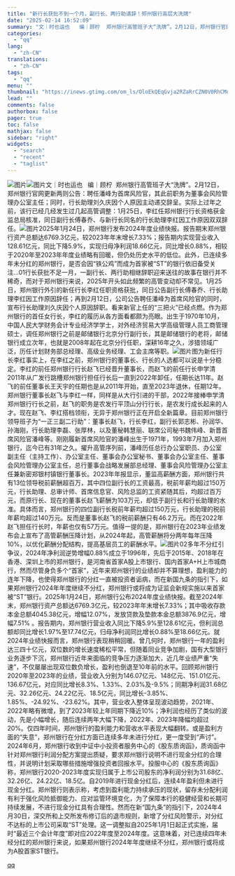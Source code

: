 ```yaml
---
title: "新行长获批不到一个月，副行长、两行助请辞！郑州银行高层大洗牌"
date: "2025-02-14 16:52:09"
summary: "文｜时也运也   编｜顾柠  郑州银行高管班子大“洗牌”。2月12日，郑州银行官网更新两则公告：聘任..."
categories:
  - "qq"
lang:
  - "zh-CN"
translations:
  - "zh-CN"
tags:
  - "qq"
menu: ""
thumbnail: "https://inews.gtimg.com/om_ls/OloEkQEqGvja2RZaRrCZN0V0RhCMqPtkmhyOLMRDHMtuAAA_640360/0"
lead: ""
comments: false
authorbox: false
pager: true
toc: false
mathjax: false
sidebar: "right"
widgets:
  - "search"
  - "recent"
  - "taglist"
---
```


![图片](https://inews.gtimg.com/om_bt/G-PIqnnMkMmKVMISIN_rSPbepuov_3ycZnizyvObXAuI4AA/0)![图片](https://inews.gtimg.com/om_bt/OzJxtlBoEzR5Dw9O0dfO5K4YZRuOkAYjWYsb_wndJeTKgAA/641)文｜时也运也   编｜顾柠  郑州银行高管班子大“洗牌”。2月12日，郑州银行官网更新两则公告：聘任潘峰为首席风险官，其此前职务为董事会风险管理办公室主任；同时，行长助理刘久庆因个人原因主动递交辞呈。实际上过年之前，该行已经几经发生过几起高管调整：1月25日，李红任郑州银行行长资格获金监总局核准，同日副行长傅春乔、与新行长同名的行长助理李红因工作原因双双辞任。![图片](https://inews.gtimg.com/om_bt/OdfMrAMGEFN0mA1DlmoqJkNg3HHt6QyaDn_VnuxdSW3zoAA/641)2025年1月24日，郑州银行发布2024年度业绩快报。报告期末郑州银行资产总额达6769.3亿元，较2023年年末增长7.33%；报告期内实现营业收入128.61亿元，同比下降5.9%，实现归母净利润18.66亿元，同比增长0.88%，相较于2020年至2023年年度业绩略有回暖，但仍处历史水平的低位。此外，已连续多年未分红的郑州银行，是否会因“铁公鸡”而成为首家被“ST”的银行依旧备受关注...01行长获批不足一月，一副行长、两行助相继辞职迎来送往的故事在银行并不稀奇，而对于郑州银行来说，2025年开头如此频繁的高管变动却不常见。1月25日，郑州银行外引的新任行长李红任职资格获批，同日公告副行长傅春乔、行长助理李红因工作原因辞任；再到2月12日，公司公告聘任潘峰为首席风险官的同时，宣布行长助理刘久庆因个人原因辞职。看来新官上任的“三把火”已经点燃。作为郑州银行的首任女行长，李红的履历从各方面看都颇为亮眼。出生于1970年10月，中国人民大学财务会计专业经济学学士，对外经济贸易大学高级管理人员工商管理硕士，调任郑州银行之前是邮储银行北京分行副行长，其是邮储银行的老将，邮储银行成立次年，也就是2008年起在北京分行任职，深耕16年之久，涉猎领域广泛，历任计划财务部总经理、高级业务经理、工会主席等职。![图片](https://inews.gtimg.com/om_bt/Opmiv1tWS4ecPqKHlqhnqR_4Xp3j2joqSz6QozFR60IXMAA/641)图为新任行长李红事实上，在李红之前，郑州银行的董事长、行长的人选都可以说是十分稳定。李红的前任郑州银行行长赵飞已经晋升董事长，而赵飞的前任行长申学清2011年从广发行跳槽郑州银行担任行长后一直到2022年卸任，任期长达11年。赵飞的前任董事长王天宇的任期也是从2011年开始，直至2023年退休，任期12年。郑州银行董事长赵飞与李红一样，同样是从大行引进的干部，2022年接棒申学清郑州银行行长之前，赵飞的职务是农发行平顶山分行行长，是农发行成长起来的人才。现在赵飞、李红搭档领衔，无异于郑州银行正在开启全新篇章。目前郑州银行领导班子为“一正三副二行助”：董事长赵飞，行长李红，副行长郭志彬、孙润华、孙海刚，行长助理李磊、张厚林，以及董秘韩慧丽、联席公司秘书魏伟峰、新晋首席风险官潘峰等。刚刚履新首席风险官的潘峰出生于1971年，1993年7月加入郑州银行，迄今已有31年之久。擢升高管序列前，潘峰历任总行办公室职员、办公室副主任（主持工作）、办公室主任、董事会办公室秘书、董事会办公室主任、董事会风险管理办公室主任，总行董事会战略发展部总经理、董事会风险管理办公室主任兼新密郑银村镇银行董事长。2023年年报显示，董监高薪酬方面，郑州银行共有13位领导税前薪酬超百万，其中四位副行长的工资最高，税前年薪均超过150万元，行长助理、总审计师、首席信息官、风险总监的工资紧随其后，均超过百万元，而原行长、现在的董事长赵飞薪酬为103万元，却低于副行长和行长助理的水准。具体而言，郑州银行的四位副行长税前年薪均超过150万元，行长助理的税前年薪均超过140万元。反而是董事长赵飞的税前薪酬只有46.2万元。而在2022年赵飞担任行长时，年薪也仅有57万元。值得一提的是，郑州银行在2023年业绩发布会上宣布了高管薪酬压降计划，从2024年起，高管薪酬将分两年每年压降10%，以优化薪酬分配结构，提高基层员工的薪酬水平。![图片](https://inews.gtimg.com/om_bt/OH0sDEShJ79soLSvx2dNZG7AkEN8QpX-PLgm5xu-OiUlwAA/641)02多年不分红引争议，2024年净利润逆势增幅0.88%成立于1996年，先后于2015年、2018年在香港、深圳上市的郑州银行，是河南省首家A股上市银行、国内首家A+H上市城商行，然而尽管身负多个“首家”，近年来郑州银行的业绩却并不算理想，盈利能力的连年下降，也使得郑州银行的分红一直被投资者诟病，而在新国九条的指引下，如果郑州银行2024年年度继续不分红，郑州银行或将成为证监会新规实施以来首家被“ST”银行。2025年1月24日，郑州银行公布2024年度业绩快报。截至2024年末，郑州银行资产总额达6769.3亿元，较2023年年末增长7.33%；其中吸收存款本金总额4045.38亿元，增幅12.07%，发放贷款及垫款本金总额3876.9亿元，增幅7.51% 。报告期内，郑州银行营业收入同比下降5.9%至128.61亿元，但利润总额却同比增长1.97%至17.74亿元，归母净利润同比增长0.88%至18.66亿元。就2024年业绩快报而言，郑州银行表现稍稍回暖。曾几何时，郑州银行一年的盈利达三四十亿元，双位数的增长速度稀松平常，但随着同业竞争加剧，国有大型银行业务逐步下沉，郑州银行近年来面临的竞争压力逐渐加大，近几年业绩严重“失速”，不仅屡屡出现双位数负增长，盈利也倒退至10年前的水平。回顾郑州银行2020年至2023年的业绩，营业收入分别为146.07亿元、148亿元、151.01亿元、136.67亿元，对应同比增长8.3%、1.33%、2.03%及-9.5%；同期净利润31.68亿元、32.26亿元、24.22亿元、18.5亿元，同比增长-3.85%、1.85%、-24.92%、-23.62%。其中，营业收入整体呈现波动趋势，2021年、2022年略有微增，到了2023年较上年同期下降近10%；净利润也经历了类似的波动，先是小幅增长，随后连续两年大幅下降，2022年、2023年降幅均超过20%。仅四年时间，郑州银行的盈利能力和营收水平表现大幅翻转。或是盈利方面的“失意”，郑州银行在分红方面已连续多年未进行分红，更一度受到“声讨”。2024年6月，郑州银行收到中证中小投资者服务中心的《股东质询函》，质询函中针对郑州银行利润分配方案提出质疑，要求郑州银行说明不进行现金分红的合理性，并说明计划采取哪些措施增强投资者回报水平。投服中心的《股东质询函》称，郑州银行2020-2023年度实现归属于上市公司股东的净利润分别为31.68亿、32.26亿、24.22亿、18.5亿。自2019年进行现金分红后，连续4年盈利但未进行现金分红。郑州银行则表示称，考虑到盈利能力持续承压的现状，留存未分配利润有利于强化风险抵御能力、应对监管环境变化，为了保障本行的稳健经营和长期可持续发展，不进行现金分红具有合理性。然而在新“国九条”的指引下，2024年4月30日，深交所和上交所发布修订后的退市规则，新增了分红风险警示，对分红不达标的上市公司采取“ST”处理。这一调整拟自2025年1月1日起正式实施，届时“最近三个会计年度”即对应2022年度至2024年度。这意味着，对已连续四年未经分红的郑州银行来说，如果郑州银行2024年年度继续不分红，郑州银行或将成为A股首家ST银行。

[qq](https://new.qq.com/rain/a/20250214A06E8N00)
